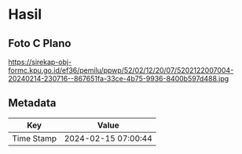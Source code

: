 # Hasil

## Foto C Plano

https://sirekap-obj-formc.kpu.go.id/ef36/pemilu/ppwp/52/02/12/20/07/5202122007004-20240214-230716--867651fa-33ce-4b75-9936-8400b597d488.jpg


## Metadata

| Key        | Value               |
| ---------- | ------------------- |
| Time Stamp | 2024-02-15 07:00:44 |



